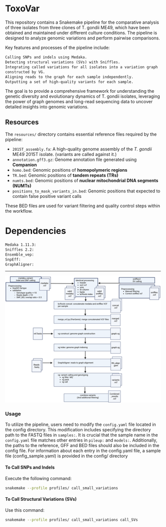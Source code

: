 # ToxoVar
This repository contains a Snakemake pipeline for the comparative analysis of three isolates from three clones of T. gondii ME49, which have been obtained and maintained under different culture conditions. The pipeline is designed to analyze genomic variations and perform pairwise comparisons.

Key features and processes of the pipeline include:

    Calling SNPs and indels using Medaka.
    Detecting structural variations (SVs) with Sniffles.
    Integrating called variations for all isolates into a variation graph constructed by VG.
    Aligning reads to the graph for each sample independently.
    Outputting a set of high-quality variants for each sample.

The goal is to provide a comprehensive framework for understanding the genetic diversity and evolutionary dynamics of T. gondii isolates, leveraging the power of graph genomes and long-read sequencing data to uncover detailed insights into genomic variations.
## Resources

The `resources/` directory contains essential reference files required by the pipeline:

- `2015T_assembly.fa`: A high-quality genome assembly of the *T. gondii* ME49 2015T isolate. (variants are called against it.)
- `annotation.gff3.gz`: Genome annotation file generated using **Companion**
- `homo.bed`: Genomic positions of **homopolymeric regions**
- `TR.bed`: Genomic positions of **tandem repeats (TRs)**
- `numts.bed`: Genomic positions of **nuclear mitochondrial DNA segments (NUMTs)**
- `positions_to_mask_variants_in.bed`: Genomic positions that expected to contain false positive variant calls

These BED files are used for variant filtering and quality control steps within the workflow.

# Dependencies
    Medaka 1.11.3:
    Sniffles 2.2:  
    Ensemble_vep: 
    SnpEff:       
    GraphAligner:  
    
---
![ToxoVar Pipeline Flowchart](FigS1.png)
### Usage
To utilize the pipeline, users need to modify the `config.yaml` file located in the config directory. This modification includes specifying the directory path to the FASTQ files in `samples:`. It is crucial that the sample name in the `config.yaml` file matches other entries in `pileup:` and `models:`. Additionally, the paths to the reference, GFF and BED files should also be included in the config file. For information about each entry in the config.yaml file, a sample file (config_sample.yaml) is provided in the config/ directory

#### To Call SNPs and Indels
Execute the following command:
```bash
snakemake --profile profiles/ call_small_variations
```

#### To Call Structural Variations (SVs)
Use this command:
```bash
snakemake --profile profiles/ call_small_variations call_SVs
```

    

